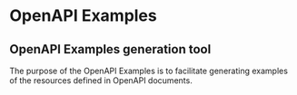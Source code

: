 # OpenAPI Examples

## OpenAPI Examples generation tool

The purpose of the OpenAPI Examples is to facilitate generating examples of the resources defined in OpenAPI documents.
